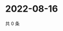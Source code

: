 # 2022-08-16

共 0 条

<!-- BEGIN WEIBO -->
<!-- 最后更新时间 Tue Aug 16 2022 02:07:00 GMT+0800 (China Standard Time) -->

<!-- END WEIBO -->

